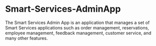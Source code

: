 # Smart-Services-AdminApp
The Smart Services Admin App is an application that manages a set of Smart Services applications such as order management, reservations, employee management, feedback management, customer service, and many other features.
